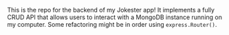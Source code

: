 This is the repo for the backend of my Jokester app! It implements a fully CRUD API that allows users to interact with a MongoDB instance running on my computer. Some refactoring might be in order using `express.Router()`.